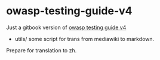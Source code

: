 # owasp-testing-guide-v4

Just a gitbook version of [owasp testing guide v4](https://www.owasp.org/index.php/OWASP_Testing_Project)

* utils/        some script for trans from mediawiki to markdown.

Prepare for translation to zh.
